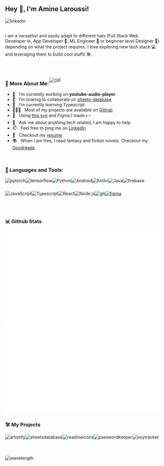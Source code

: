 ## Hey 👋, I'm Amine Laroussi!

<a href='https://www.linkedin.com/in/rahul-jha98/'>
  <img align='left' alt="linkedin" src="https://raw.githubusercontent.com/rahul-jha98/rahul-jha98/561d474902b59c7429ec22bb73e225696c27b202/assets/linkedin.svg" height='18px'/>
</a>
<br/><br/>

I am a versatilist and easily adapt to different hats (Full Stack Web Developer 🌐, App Developer 📱, ML Engineer 🤖 or beginner level Designer 🎨) depending on what the project requires. I love exploring new tech stack 💻 and leveraging them to build cool stuffs 🛠️.

<br/><br/>

<img align="right" alt="GIF" src="https://raw.githubusercontent.com/rahul-jha98/rahul-jha98/main/techstack.gif" width="360px"/>

### 🧐 More About Me:
- 🔭 &nbsp; I’m currently working on **youtube-audio-player**
- 🤝 &nbsp; I’m looking to collaborate on [sheets-database](https://github.com/rahul-jha98/sheets-database)
- 🌱 &nbsp; I’m currently learning Typescript
- 👨🏻‍💻 &nbsp; Most of my projects are available on [Github](https://github.com/rahul-jha98?tab=repositories)
- 🎨 &nbsp; Using [this svg](https://storyset.com/illustration/javascript-frameworks/amico) and Figma I made 👉
- 💬 &nbsp; Ask me about anything tech related, I am happy to help
- 📫 &nbsp; Feel free to ping me on [LinkedIn](https://www.linkedin.com/in/rahul-jha98/)
- 📝 &nbsp; Checkout my [resume](https://drive.google.com/file/d/1ZpR5pVBTnl_Qybq7GE3MGy1SB1JehVSE/view?usp=sharing)
- 📚 &nbsp; When I am free, I read fantasy and fiction novels. Checkout my [Goodreads](https://www.goodreads.com/rahul-jha98)

<br/>

### 🔨 Languages and Tools:

<a href="https://pytorch.org/" target="_blank">
  <img align="left" src="https://raw.githubusercontent.com/rahul-jha98/github_readme_icons/main/language_and_tools/square/pytorch/pytorch.svg" alt="pytorch" height="42px"/>
</a>
<a href="https://www.tensorflow.org" target="_blank">
  <img align="left" src="https://raw.githubusercontent.com/rahul-jha98/github_readme_icons/main/language_and_tools/square/tensorflow/tensorflow.svg" alt="tensorflow" height="42px"/>
</a>
<a href="https://www.python.org" target="_blank">
  <img align="left" alt="Python" height="42px" src="https://raw.githubusercontent.com/rahul-jha98/github_readme_icons/main/language_and_tools/square/python/python.svg"/>
</a>
<a href="https://developer.android.com" target="_blank">
  <img align="left" alt="Android" height="42px" src="https://raw.githubusercontent.com/rahul-jha98/github_readme_icons/main/language_and_tools/square/android/android.svg"/>
</a>
<a href="https://kotlinlang.org" target="_blank">
  <img align="left" alt="Kotlin" height="42px" src="https://raw.githubusercontent.com/rahul-jha98/github_readme_icons/main/language_and_tools/square/kotlin/kotlin.svg"/>
</a>
<a href="https://www.java.com" target="_blank">
  <img align="left" alt="Java" height="42px" src="https://raw.githubusercontent.com/rahul-jha98/github_readme_icons/main/language_and_tools/square/java/java.svg"/>
</a>
<a href="https://firebase.google.com/" target="_blank">
  <img align="left" src="https://raw.githubusercontent.com/rahul-jha98/github_readme_icons/main/language_and_tools/square/firebase/firebase.svg" alt="firebase" height="42px"/>
</a>
<a href="https://developer.mozilla.org/en-US/docs/Web/JavaScript" target="_blank">
  <img align="left" alt="JavaScript" height="42px" src="https://raw.githubusercontent.com/rahul-jha98/github_readme_icons/main/language_and_tools/square/javascript/javascript.svg"/>
</a>
<a href="https://www.typescriptlang.org/" target="_blank">
  <img align="left" alt="Typescript" height="42px" src="https://raw.githubusercontent.com/rahul-jha98/github_readme_icons/main/language_and_tools/square/typescript/typescript.svg"/>
</a>
<a href="https://reactjs.org/" target="_blank">
  <img align="left" alt="React" height="42px" src="https://raw.githubusercontent.com/rahul-jha98/github_readme_icons/main/language_and_tools/square/react/react.svg"/>
</a>
<a href="https://nodejs.org" target="_blank">
  <img align="left" alt="Node.js" height="42px" src="https://raw.githubusercontent.com/rahul-jha98/github_readme_icons/main/language_and_tools/square/node/node.svg"/>
</a>
<a href="https://git-scm.com/" target="_blank">
  <img align="left" src="https://raw.githubusercontent.com/rahul-jha98/github_readme_icons/main/language_and_tools/square/git-scm/git-scm.svg" alt="git" height="42px"/>
</a>
<a href="https://www.figma.com/" target="_blank">
  <img src="https://raw.githubusercontent.com/rahul-jha98/github_readme_icons/main/language_and_tools/square/figma/figma.svg" alt="figma" height="42px"/>
</a>

<br/><br/>

### 📊 Github Stats

<a href='https://github.com/rahul-jha98/github-stats-transparent'>
  <img alt="Stats Overview" src="https://raw.githubusercontent.com/rahul-jha98/github-stats-transparent/output/generated/overview.svg"/>
  <img alt="Most Used Languages" src="https://raw.githubusercontent.com/rahul-jha98/github-stats-transparent/output/generated/languages.svg"/>
</a>

<br/>

### 🛠️ My Projects

<a href="https://rahul-jha98.github.io/Artistify.ai/" target="_blank">
  <img alt="artistify" src="./projects/artistify.svg" height="68" align="left"/>
</a>
<a href="https://rahul-jha98.github.io/sheets-database/" target="_blank">
  <img alt="sheetsdatabase" src="./projects/sheetsdatabase.svg" height="68" align="left"/>
</a>
<a href="https://github.com/rahul-jha98/README_icons" target="_blank">
  <img alt="readmeicons" src="./projects/readmeicons.svg" height="68" align="left"/>
</a>
<a href="https://thepasswordkeeper.netlify.app/" target="_blank">
  <img alt="passwordkeeper" src="./projects/passwordkeeper.svg" height="68" align="left"/>
</a>
<a href="https://github.com/rahul-jha98/PasswordKeeper" target="_blank">
  <img alt="oxytracker" src="./projects/oxytracker.svg" height="68" align="left"/>
</a>
<a href="https://wavelengths.netlify.app/" target="_blank">
  <img alt="wavelength" src="./projects/wavelength.svg" height="68" align="left"/>
</a>
